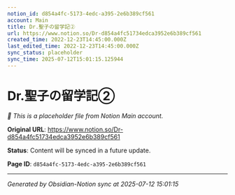 ```yaml
---
notion_id: d854a4fc-5173-4edc-a395-2e6b389cf561
account: Main
title: Dr.聖子の留学記②
url: https://www.notion.so/Dr-d854a4fc51734edca3952e6b389cf561
created_time: 2022-12-23T14:45:00.000Z
last_edited_time: 2022-12-23T14:45:00.000Z
sync_status: placeholder
sync_time: 2025-07-12T15:01:15.125944
---
```


# Dr.聖子の留学記②

*🔄 This is a placeholder file from Notion Main account.*

**Original URL**: https://www.notion.so/Dr-d854a4fc51734edca3952e6b389cf561

**Status**: Content will be synced in a future update.

**Page ID**: `d854a4fc-5173-4edc-a395-2e6b389cf561`

---

*Generated by Obsidian-Notion sync at 2025-07-12 15:01:15*
